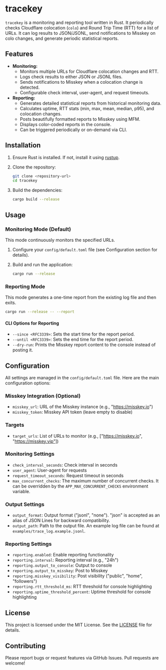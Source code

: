 # tracekey

`tracekey` is a monitoring and reporting tool written in Rust. It periodically checks Cloudflare colocation (`colo`) and Round Trip Time (RTT) for a list of URLs. It can log results to JSON/JSONL, send notifications to Misskey on colo changes, and generate periodic statistical reports.

## Features

- **Monitoring:**
  - Monitors multiple URLs for Cloudflare colocation changes and RTT.
  - Logs check results to either JSON or JSONL files.
  - Sends notifications to Misskey when a colocation change is detected.
  - Configurable check interval, user-agent, and request timeouts.
- **Reporting:**
  - Generates detailed statistical reports from historical monitoring data.
  - Calculates uptime, RTT stats (min, max, mean, median, p95), and colocation changes.
  - Posts beautifully formatted reports to Misskey using MFM.
  - Displays color-coded reports in the console.
  - Can be triggered periodically or on-demand via CLI.

## Installation

1. Ensure Rust is installed. If not, install it using [rustup](https://rustup.rs/).
2. Clone the repository:

   ```sh
   git clone <repository-url>
   cd tracekey
   ```

3. Build the dependencies:

   ```sh
   cargo build --release
   ```

## Usage

### Monitoring Mode (Default)

This mode continuously monitors the specified URLs.

1. Configure your `config/default.toml` file (see Configuration section for details).
2. Build and run the application:

   ```sh
   cargo run --release
   ```

### Reporting Mode

This mode generates a one-time report from the existing log file and then exits.

```sh
cargo run --release -- --report
```

#### CLI Options for Reporting

- `--since <RFC3339>`: Sets the start time for the report period.
- `--until <RFC3339>`: Sets the end time for the report period.
- `--dry-run`: Prints the Misskey report content to the console instead of posting it.

## Configuration

All settings are managed in the `config/default.toml` file. Here are the main configuration options:

### Misskey Integration (Optional)

- `misskey_url`: URL of the Misskey instance (e.g., "<https://misskey.io>")
- `misskey_token`: Misskey API token (leave empty to disable)

### Targets

- `target_urls`: List of URLs to monitor (e.g., ["https://misskey.io", "https://misskey.vip"])

### Monitoring Settings

- `check_interval_seconds`: Check interval in seconds
- `user_agent`: User-agent for requests
- `request_timeout_seconds`: Request timeout in seconds
- `max_concurrent_checks`: The maximum number of concurrent checks. It can be overridden by the `APP_MAX_CONCURRENT_CHECKS` environment variable.

### Output Settings

- `output_format`: Output format ("jsonl", "none"). "json" is accepted as an alias of JSON Lines for backward compatibility.
- `output_path`: Path to the output file. An example log file can be found at `examples/trace_log.example.jsonl`.

### Reporting Settings

- `reporting.enabled`: Enable reporting functionality
- `reporting.interval`: Reporting interval (e.g., "24h")
- `reporting.output_to_console`: Output to console
- `reporting.output_to_misskey`: Post to Misskey
- `reporting.misskey_visibility`: Post visibility ("public", "home", "followers")
- `reporting.rtt_threshold_ms`: RTT threshold for console highlighting
- `reporting.uptime_threshold_percent`: Uptime threshold for console highlighting

## License

This project is licensed under the MIT License. See the [LICENSE](LICENSE) file for details.

## Contributing

Please report bugs or request features via GitHub Issues. Pull requests are welcome!
